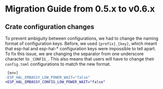 # Migration Guide from 0.5.x to v0.6.x

## Crate configuration changes

To prevent ambiguity between configurations, we had to change the naming format of configuration
keys. Before, we used `{prefix}_{key}`, which meant that esp-hal and esp-hal-* configuration keys
were impossible to tell apart. To fix this issue, we are changing the separator from one underscore
character to `_CONFIG_`. This also means that users will have to change their `config.toml`
configurations to match the new format.

```diff
 [env]
-ESP_HAL_EMBASSY_LOW_POWER_WAIT="false"
+ESP_HAL_EMBASSY_CONFIG_LOW_POWER_WAIT="false"
```
